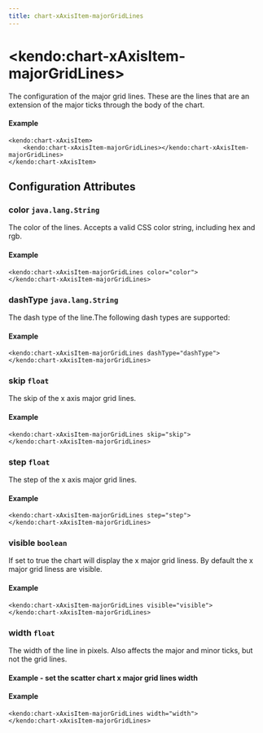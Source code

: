 ```yaml
---
title: chart-xAxisItem-majorGridLines
---
```


# \<kendo:chart-xAxisItem-majorGridLines\>

The configuration of the major grid lines. These are the lines that are an extension of the major ticks through the
body of the chart.

#### Example
    <kendo:chart-xAxisItem>
        <kendo:chart-xAxisItem-majorGridLines></kendo:chart-xAxisItem-majorGridLines>
    </kendo:chart-xAxisItem>

## Configuration Attributes

### color `java.lang.String`

The color of the lines. Accepts a valid CSS color string, including hex and rgb.

#### Example
    <kendo:chart-xAxisItem-majorGridLines color="color">
    </kendo:chart-xAxisItem-majorGridLines>

### dashType `java.lang.String`

The dash type of the line.The following dash types are supported:

#### Example
    <kendo:chart-xAxisItem-majorGridLines dashType="dashType">
    </kendo:chart-xAxisItem-majorGridLines>

### skip `float`

The skip of the x axis major grid lines.

#### Example
    <kendo:chart-xAxisItem-majorGridLines skip="skip">
    </kendo:chart-xAxisItem-majorGridLines>

### step `float`

The step of the x axis major grid lines.

#### Example
    <kendo:chart-xAxisItem-majorGridLines step="step">
    </kendo:chart-xAxisItem-majorGridLines>

### visible `boolean`

If set to true the chart will display the x major grid liness. By default the x major grid liness are visible.

#### Example
    <kendo:chart-xAxisItem-majorGridLines visible="visible">
    </kendo:chart-xAxisItem-majorGridLines>

### width `float`

The width of the line in pixels. Also affects the major and minor ticks, but not the grid lines.
#### Example - set the scatter chart x major grid lines width

#### Example
    <kendo:chart-xAxisItem-majorGridLines width="width">
    </kendo:chart-xAxisItem-majorGridLines>


